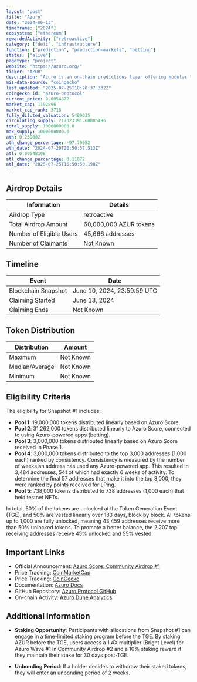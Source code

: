 ```yaml
---
layout: "post"
title: "Azuro"
date: "2024-06-13"
timeframe: ["2024"]
ecosystem: ["ethereum"]
rewardedActivity: ["retroactive"]
category: ["defi", "infrastructure"]
function: ["prediction", "prediction-markets", "betting"]
status: ["alive"]
pagetype: "project"
website: "https://azuro.org/"
ticker: "AZUR"
description: "Azuro is an on-chain predictions layer offering modular tooling, oracle, and liquidity solutions for EVM chains to host powerful prediction and gaming applications. It enables seamless integration and user engagement."
mis-data-source: "coingecko"
last_updated: "2025-07-25T18:28:37.332Z"
coingecko_id: "azuro-protocol"
current_price: 0.0054872
market_cap: 1192896
market_cap_rank: 3718
fully_diluted_valuation: 5489035
circulating_supply: 217323391.60085496
total_supply: 1000000000.0
max_supply: 1000000000.0
ath: 0.239602
ath_change_percentage: -97.70952
ath_date: "2024-07-20T20:50:57.513Z"
atl: 0.00548198
atl_change_percentage: 0.11072
atl_date: "2025-07-25T15:50:50.198Z"
---
```


## Airdrop Details

| Information              | Details                |
| ------------------------ | ---------------------- |
| Airdrop Type             | retroactive            |
| Total Airdrop Amount     | 60,000,000 AZUR tokens |
| Number of Eligible Users | 45,666 addresses       |
| Number of Claimants      | Not Known              |

## Timeline

| Event               | Date                        |
| ------------------- | --------------------------- |
| Blockchain Snapshot | June 10, 2024, 23:59:59 UTC |
| Claiming Started    | June 13, 2024               |
| Claiming Ends       | Not Known                   |

## Token Distribution

| Distribution   | Amount    |
| -------------- | --------- |
| Maximum        | Not Known |
| Median/Average | Not Known |
| Minimum        | Not Known |

## Eligibility Criteria

The eligibility for Snapshot #1 includes:

- **Pool 1**: 19,000,000 tokens distributed linearly based on Azuro Score.
- **Pool 2**: 31,262,000 tokens distributed linearly to Azuro Score, connected to using Azuro-powered apps (betting).
- **Pool 3**: 3,000,000 tokens distributed linearly based on Azuro Score received in Phase 1.
- **Pool 4**: 3,000,000 tokens distributed to the top 3,000 addresses (1,000 each) ranked by consistency. Consistency is measured by the number of weeks an address has used any Azuro-powered app. This resulted in 3,484 addresses, 541 of which had exactly 6 weeks of activity. To determine the final 57 addresses that make it into the top 3,000, they were ranked by points received for LPing.
- **Pool 5**: 738,000 tokens distributed to 738 addresses (1,000 each) that held testnet NFTs.

In total, 50% of the tokens are unlocked at the Token Generation Event (TGE), and 50% are vested linearly over 183 days, block by block. All tokens up to 1,000 are fully unlocked, meaning 43,459 addresses receive more than 50% unlocked tokens. To promote a better balance, the 2,207 top receiving addresses receive 45% unlocked and 55% vested.

## Important Links

- Official Announcement: [Azuro Score: Community Airdrop #1](https://blog.azuro.org/azuro-score-community-airdrop-1-93fb5944bb7a)
- Price Tracking: [CoinMarketCap](https://coinmarketcap.com/currencies/azur)
- Price Tracking: [CoinGecko](https://www.coingecko.com/en/coins/azur)
- Documentation: [Azuro Docs](https://gem.azuro.org)
- GitHub Repository: [Azuro Protocol GitHub](https://github.com/Azuro-protocol)
- On-chain Activity: [Azuro Dune Analytics](https://dune.com/azuro/stats)

## Additional Information

- **Staking Opportunity**: Participants with allocations from Snapshot #1 can engage in a time-limited staking program before the TGE. By staking AZUR before the TGE, users access a 1.4X multiplier (Bright Level) for Azuro Wave #1 in Community Airdrop #2 and a 10% staking reward if they maintain their stake for 30 days post-TGE.

- **Unbonding Period**: If a holder decides to withdraw their staked tokens, they will enter an unbonding period of 2 weeks.